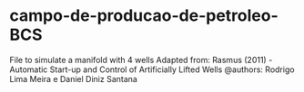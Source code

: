 # campo-de-producao-de-petroleo-BCS
File to simulate a manifold with 4 wells  Adapted from: Rasmus (2011) - Automatic Start-up and Control of Artificially Lifted Wells  @authors: Rodrigo Lima Meira e Daniel Diniz Santana 
